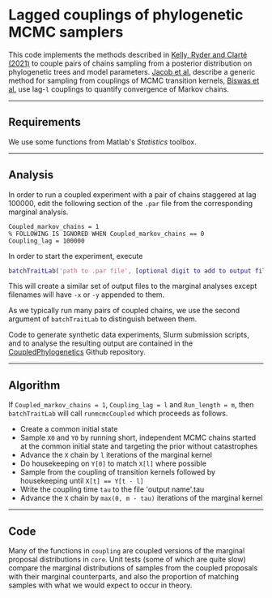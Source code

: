 # Lagged couplings of phylogenetic MCMC samplers

This code implements the methods described in [Kelly, Ryder and Clarté (2021)][1] to couple pairs of chains sampling from a posterior distribution on phylogenetic trees and model parameters. [Jacob et al.][2] describe a generic method for sampling from couplings of MCMC transition kernels, [Biswas et al.][3] use lag-`l` couplings to quantify convergence of Markov chains.

---

## Requirements

We use some functions from Matlab's _Statistics_ toolbox.

---

## Analysis

In order to run a coupled experiment with a pair of chains staggered at lag 100000, edit the following section of the `.par` file from the corresponding marginal analysis.
```
Coupled_markov_chains = 1
% FOLLOWING IS IGNORED WHEN Coupled_markov_chains == 0
Coupling_lag = 100000
```
In order to start the experiment, execute
```matlab
batchTraitLab('path to .par file', [optional digit to add to output file names]);
```
This will create a similar set of output files to the marginal analyses except filenames will have `-x` or `-y` appended to them.

As we typically run many pairs of coupled chains, we use the second argument of `batchTraitLab` to distinguish between them.

Code to generate synthetic data experiments, Slurm submission scripts, and to analyse the resulting output are contained in the [CoupledPhylogenetics](https://github.com/lukejkelly/CoupledPhylogenetics) Github repository.

---

## Algorithm

If `Coupled_markov_chains = 1`, `Coupling_lag = l` and `Run_length = m`, then `batchTraitLab` will call `runmcmcCoupled` which proceeds as follows.
* Create a common initial state
* Sample `X0` and `Y0` by running short, independent MCMC chains started at the common initial state and targeting the prior without catastrophes
* Advance the `X` chain by `l` iterations of the marginal kernel
* Do housekeeping on `Y[0]` to match `X[l]` where possible
* Sample from the coupling of transition kernels followed by housekeeping until `X[t] == Y[t - l]`
* Write the coupling time `tau` to the file 'output name'.tau
* Advance the `X` chain by `max(0, m - tau)` iterations of the marginal kernel

---

## Code

Many of the functions in `coupling` are coupled versions of the marginal proposal distributions in `core`. Unit tests (some of which are quite slow) compare the marginal distributions of samples from the coupled proposals with their marginal counterparts, and also the proportion of matching samples with what we would expect to occur in theory.

[1]: https://arxiv.org/pdf/2108.13328.pdf
[2]: https://rss.onlinelibrary.wiley.com/doi/10.1111/rssb.12336
[3]: https://papers.nips.cc/paper/2019/hash/aec851e565646f6835e915293381e20a-Abstract.html
